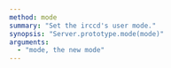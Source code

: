 ```yaml
---
method: mode
summary: "Set the irccd's user mode."
synopsis: "Server.prototype.mode(mode)"
arguments:
  - "mode, the new mode"
---
```


